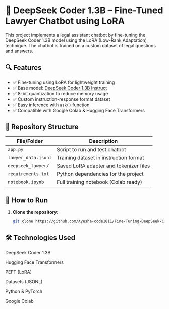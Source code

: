 # 🧠 DeepSeek Coder 1.3B – Fine-Tuned Lawyer Chatbot using LoRA

This project implements a legal assistant chatbot by fine-tuning the DeepSeek Coder 1.3B model using the LoRA (Low-Rank Adaptation) technique. The chatbot is trained on a custom dataset of legal questions and answers.

## 🔍 Features

- ✅ Fine-tuning using LoRA for lightweight training
- ✅ Base model: [DeepSeek Coder 1.3B Instruct](https://huggingface.co/deepseek-ai/deepseek-coder-1.3b-instruct)
- ✅ 8-bit quantization to reduce memory usage
- ✅ Custom instruction-response format dataset
- ✅ Easy inference with `ask()` function
- ✅ Compatible with Google Colab & Hugging Face Transformers

## 📁 Repository Structure

| File/Folder            | Description                                 |
|------------------------|---------------------------------------------|
| `app.py`               | Script to run and test chatbot              |
| `lawyer_data.jsonl`    | Training dataset in instruction format      |
| `deepseek_lawyer/`     | Saved LoRA adapter and tokenizer files      |
| `requirements.txt`     | Python dependencies for the project         |
| `notebook.ipynb`       | Full training notebook (Colab ready)        |

## 🚀 How to Run

1. **Clone the repository**:
   ```bash
   git clone https://github.com/Ayesha-code1811/Fine-Tuning-DeepSeek-Coder-1.3B-for-Lawyer-Chatbot-using-LoRA.git

## 🛠 Technologies Used
DeepSeek Coder 1.3B

Hugging Face Transformers

PEFT (LoRA)

Datasets (JSONL)

Python & PyTorch

Google Colab
